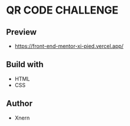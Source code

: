 # QR CODE CHALLENGE

  ## Preview

  - https://front-end-mentor-xi-pied.vercel.app/

  ## Build with

  - HTML
  - CSS

  ## Author

  - Xnern

